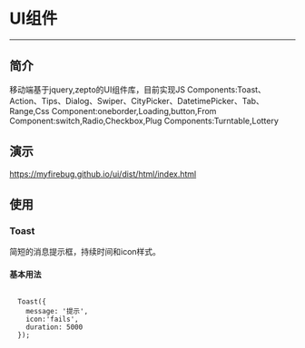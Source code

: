 <h1>UI组件</h1>
<hr>
<h2>简介</h2>
<p>移动端基于jquery,zepto的UI组件库，目前实现JS Components:Toast、Action、Tips、Dialog、Swiper、CityPicker、DatetimePicker、Tab、Range,Css Component:oneborder,Loading,button,From Component:switch,Radio,Checkbox,Plug Components:Turntable,Lottery</p>
<h2>演示</h2>
<p><a href="https://myfirebug.github.io/ui/dist/html/index.html">https://myfirebug.github.io/ui/dist/html/index.html</a></p>
<h2>使用</h2>
<h3>Toast</h3>
<p>简短的消息提示框，持续时间和icon样式。</p>
<h4>基本用法</h4>
<pre>
<code>
  Toast({
    message: '提示',
    icon:'fails',
    duration: 5000
  });
</code>
</pre>


